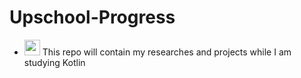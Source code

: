 # Upschool-Progress
-  <img src="https://emojis.slackmojis.com/emojis/images/1645726790/54023/kotlin-party.gif?1645726790" width="25px" > This repo will contain my researches and projects while I am studying Kotlin 
